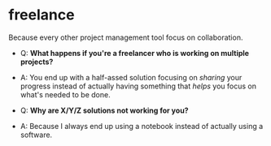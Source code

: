 freelance
=========

Because every other project management tool focus on collaboration.

- Q: **What happens if you're a freelancer who is working on multiple projects?**
- A: You end up with a half-assed solution focusing on _sharing_ your progress instead of actually having something that _helps_ you focus on what's needed to be done.

- Q: **Why are X/Y/Z solutions not working for you?**
- A: Because I always end up using a notebook instead of actually using a software.
